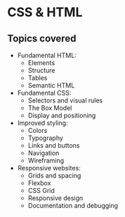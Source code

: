 # CSS & HTML

## Topics covered

* Fundamental HTML:
    * Elements
    * Structure
    * Tables
    * Semantic HTML
* Fundamental CSS:
    * Selectors and visual rules
    * The Box Model
    * Display and positioning
* Improved styling:
    * Colors
    * Typography
    * Links and buttons
    * Navigation
    * Wireframing
* Responsive websites:
    * Grids and spacing
    * Flexbox
    * CSS Grid
    * Responsive design
    * Documentation and debugging